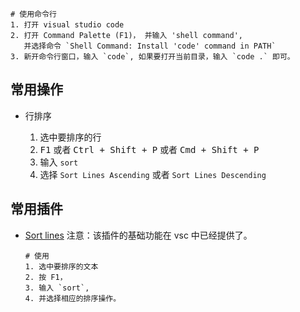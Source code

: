 

```
# 使用命令行
1. 打开 visual studio code
2. 打开 Command Palette (F1)， 并输入 'shell command',  
   并选择命令 `Shell Command: Install 'code' command in PATH` 
3. 新开命令行窗口，输入 `code`, 如果要打开当前目录，输入 `code .` 即可。
```


## 常用操作

* 行排序

    1. 选中要排序的行
    1. <kbd>F1</kbd> 或者 <kbd>Ctrl + Shift + P</kbd> 或者 <kbd>Cmd + Shift + P</kbd>
    1. 输入 `sort`
    1. 选择 `Sort Lines Ascending` 或者 `Sort Lines Descending`

## 常用插件

* [Sort lines](https://marketplace.visualstudio.com/items?itemName=Tyriar.sort-lines)
    注意：该插件的基础功能在 vsc 中已经提供了。


    ```
    # 使用
    1. 选中要排序的文本
    2. 按 F1， 
    3. 输入 `sort`, 
    4. 并选择相应的排序操作。
    ```
